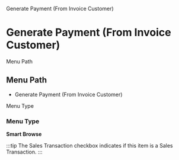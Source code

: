
Generate Payment (From Invoice Customer)
# Generate Payment (From Invoice Customer)



Menu Path
## Menu Path



- Generate Payment (From Invoice Customer)

Menu Type
### Menu Type

**Smart Browse**

:::tip
The Sales Transaction checkbox indicates if this item is a Sales Transaction.
:::
